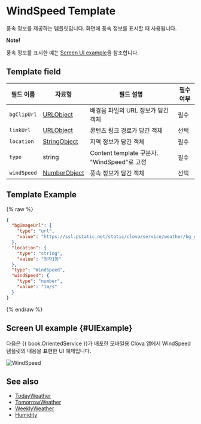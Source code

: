 # WindSpeed Template
풍속 정보를 제공하는 템플릿입니다. 화면에 풍속 정보를 표시할 때 사용됩니다.

<div class="note">
<p><strong>Note!</strong></p>
<p>풍속 정보를 표시한 예는 <a href="#UIExample">Screen UI example</a>을 참조합니다.</p>
</div>

## Template field

| 필드 이름       | 자료형    | 필드 설명                     | 필수 여부 |
|---------------|---------|-----------------------------|---------|
| `bgClipUrl`     | [URLObject](/CIC/References/ContentTemplates/Shared_Objects.md#URLObject) | 배경음 파일의 URL 정보가 담긴 객체 | 필수 |
| `linkUrl`       | [URLObject](/CIC/References/ContentTemplates/Shared_Objects.md#URLObject) | 콘텐츠 링크 경로가 담긴 객체   | 선택 |
| `location`      | [StringObject](/CIC/References/ContentTemplates/Shared_Objects.md#StringObject) | 지역 정보가 담긴 객체 | 필수 |
| `type`          | string | Content template 구분자. "WindSpeed"로 고정 | 필수 |
| `windSpeed`     | [NumberObject](/CIC/References/ContentTemplates/Shared_Objects.md#NumberObject) | 풍속 정보가 담긴 객체 | 선택 |

## Template Example

{% raw %}
```json
{
  "bgImageUrl": {
    "type": "url",
    "value": "https://ssl.pstatic.net/static/clova/service/weather/bg_cloud_night.mp4"
  },
  "location": {
    "type": "string",
    "value": "정자1동"
  },
  "type": "WindSpeed",
  "windSpeed": {
    "type": "number",
    "value": "1m/s"
  }
}
```
{% endraw %}

## Screen UI example {#UIExample}
다음은 {{ book.OrientedService }}가 배포한 모바일용 Clova 앱에서 WindSpeed 템플릿의 내용을 표현한 UI 예제입니다.

![WindSpeed](/CIC/Resources/Images/Content-Template-WindSpeed.png)

## See also
* [TodayWeather](/CIC/References/ContentTemplates/TodayWeather.md)
* [TomorrowWeather](/CIC/References/ContentTemplates/TomorrowWeather.md)
* [WeeklyWeather](/CIC/References/ContentTemplates/Humidity.md)
* [Humidity](/CIC/References/ContentTemplates/Humidity.md)

